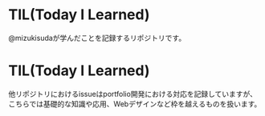 # TIL(Today I Learned)
@mizukisudaが学んだことを記録するリポジトリです。

# TIL(Today I Learned)
他リポジトリにおけるissueはportfolio開発における対応を記録していますが、
こちらでは基礎的な知識や応用、Webデザインなど枠を越えるものを扱います。

